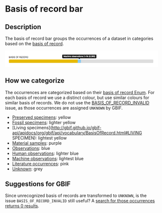 # Basis of record bar

## Description

The basis of record bar groups the occurrences of a dataset in categories based on the [basis of record](http://gbif.github.io/gbif-api/apidocs/org/gbif/api/vocabulary/BasisOfRecord.html).

![screenshot](../images/features/basis-of-record-bar-0debafd0-6c8a-11de-8225-b8a03c50a862.png)

## How we categorize

The occurrences are categorized based on their [basis of record Enum](basis-of-record-bar-42319b8f-9b9d-448d-969f-656792a69176). For each basis of record we use a distinct colour, but use similar colours for similar basis of records. We do not use the [BASIS_OF_RECORD_INVALID](http://gbif.github.io/gbif-api/apidocs/org/gbif/api/vocabulary/OccurrenceIssue.html#BASIS_OF_RECORD_INVALID) issue, as those occurrences are assigned `UNKNOWN` by GBIF.

* [Preserved specimens](http://gbif.github.io/gbif-api/apidocs/org/gbif/api/vocabulary/BasisOfRecord.html#PRESERVED_SPECIMEN): yellow
* [Fossil specimens](http://gbif.github.io/gbif-api/apidocs/org/gbif/api/vocabulary/BasisOfRecord.html#FOSSIL_SPECIMEN): lighter yellow
* [Living specimens](http://gbif.github.io/gbif-api/apidocs/org/gbif/api/vocabulary/BasisOfRecord.html#LIVING SPECIMEN): lightest yellow
* [Material samples](http://gbif.github.io/gbif-api/apidocs/org/gbif/api/vocabulary/BasisOfRecord.html#MATERIAL_SAMPLE): purple
* [Observations](http://gbif.github.io/gbif-api/apidocs/org/gbif/api/vocabulary/BasisOfRecord.html#OBSERVATION): blue
* [Human observations](http://gbif.github.io/gbif-api/apidocs/org/gbif/api/vocabulary/BasisOfRecord.html#HUMAN_OBSERVATION): lighter blue
* [Machine observations](http://gbif.github.io/gbif-api/apidocs/org/gbif/api/vocabulary/BasisOfRecord.html#MACHINE_OBSERVATION): lightest blue
* [Literature occurrences](http://gbif.github.io/gbif-api/apidocs/org/gbif/api/vocabulary/BasisOfRecord.html#LITERATURE): pink
* [Unknown](http://gbif.github.io/gbif-api/apidocs/org/gbif/api/vocabulary/BasisOfRecord.html#UNKNOWN): grey

## Suggestions for GBIF

Since unrecognized basis of records are transformed to `UNKNOWN`, is the issue `BASIS_OF_RECORD_INVALID` still useful? A [search for those occurrences returns 0 results](http://www.gbif.org/occurrence/search?ISSUE=BASIS_OF_RECORD_INVALID).
